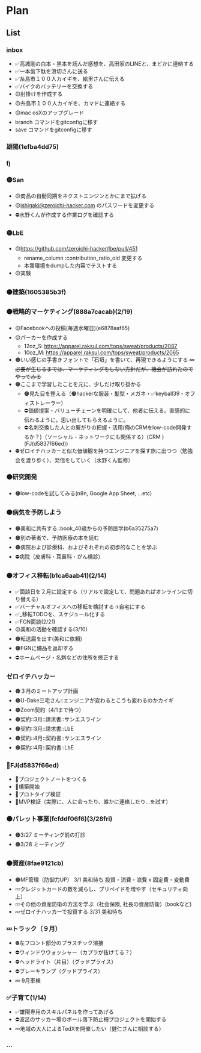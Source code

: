 # Plan
## List
### inbox
- ✅高城剛の白本・黒本を読んだ感想を、高田家のLINEと、まどかに連絡する
- ✅一本歯下駄を浪切さんに送る
- ✅糸島市１００人カイギを、絵里さんに伝える
- ✅バイクのバッテリーを交換する
- 🟡肘掛けを作成する
- 🟡糸島市１００人カイギを、カマドに連絡する
- 🟡mac osXのアップグレード
- branch コマンドをgitconfigに移す
- save コマンドをgitconfigに移す


### 雄陽(1efba4dd75)
### fj

### 🟡San
- 🟡商品の自動同期をネクストエンジンとかにまで拡げる
- 🟡ishigaki@zeroichi-hacker.com のパスワードを変更する
- ⛔️水野くんが作成する作業ログを確認する

### 🟡LbE
- 🟡https://github.com/zeroichi-hacker/lbe/pull/451
  - rename_column :contribution_ratio_old 変更する
  - 本番環境をdumpした内容でテストする
- 🟡実験

### 🟠建築(1605385b3f)

### 🟠戦略的マーケティング(888a7cacab)(2/19)
- 🟡Facebookへの投稿(毎週水曜日)(e6878aaf65)
- 🟡パーカーを作成する
  - 12oz_S: https://apparel.raksul.com/tops/sweat/products/2087
  - 10oz_M: https://apparel.raksul.com/tops/sweat/products/2065
- 🟠いい感じの手書きフォントで「石垣」を書いて、再現できるようにする
~~💤必要が生じるまでは、マーケティングをしない方針だが、機会が訪れたのでやってみる~~
- 🟠ここまで学習したことを元に、少しだけ取り掛かる
  - 🟠見た目を整える（🟠hackerな服装・髪型・メガネ・✅keyball39・オフィストレーラー）
  - ⛔️価値提案・バリューチェーンを明確にして、他者に伝える。直感的に伝わるように。思い出してもらえるように。
  - ⛔️名刺交換した人との繋がりの把握・活用(俺のCRMをlow-code開発するか？)（ソーシャル・ネットワークにも関係する）(CRM )(FJ(d5837f66ed))
- ⛔️ゼロイチハッカーと似た価値観を持つエンジニアを探す旅に出つつ（勉強会を渡り歩く）、発信をしていく（水野くん監修）

### 🟠研究開発
- 🟠low-codeを試してみる(n8n, Google App Sheet, ...etc)

### 🟠病気を予防しよう
- 🟠美和に共有する::book_40歳からの予防医学(b6a35275a7)
- 🟠別の著者で、予防医療の本を読む
- 🟠病院および診療科、およびそれぞれの初歩的なことを学ぶ
- ⛔️病院（皮膚科・耳鼻科・がん検診）

### 🟠オフィス移転(b1ca6aab41)(2/14)
- ✅面談日を２月に設定する（リアルで設定して、問題あればオンラインに切り替える）
- ✅バーチャルオフィスへの移転を検討する→自宅にする
- ✅_移転TODOを、スケジュール化する
- ✅FGN面談(2/21)
- 🟡美和の活動を確認する(3/10)
- 🟠転送届を出す(美和に依頼)
- 🟠FGNに備品を返却する
- ⛔️ホームページ・名刺などの住所を修正する

### ゼロイチハッカー
- 🟠３月のミートアップ計画
- 🟠U-Dake三宅さん::エンジニアが変わるとこうも変わるのかカイギ
- 🟠Zoom契約（4/1まで待つ）
- 🟠契約::3月::請求書::サンエスライン
- 🟠契約::3月::請求書::LbE
- 🟠契約::4月::契約書::サンエスライン
- 🟠契約::4月::契約書::LbE

### 🐢FJ(d5837f66ed)
- 🐢プロジェクトノートをつくる
- 🐢構築開始
- 🐢プロトタイプ検証
- 🐢MVP検証（実際に、人に会ったり、誰かに連絡したり...を試す）


### 🟠パレット事業(fcfddf06f6)(3/28fri)
- 🟠3/27 ミーティング前の打診
- 🟠3/28 ミーティング

### 🟠資産(8fae9121cb)
- 🟠MF管理（防御力UP） 3/1 美和待ち 投資・消費・浪費 x 固定費・変動費
- 💤クレジットカードの数を減らし、プリペイドを増やす（セキュリティ向上）
- 💤その他の資産防衛の方法を学ぶ（社会保険, 社長の資産防衛）(bookなど)
- 💤ゼロイチハッカーで投資する 3/31 美和待ち

### 💤トラック（９月）
- ⛔️左フロント部分のプラスチック溶接
- ⛔️ウィンドウウォッシャー（カプラが抜けてる？）
- ⛔️ヘッドライト（片目）（グッドプライス）
- ⛔️ブレーキランプ（グッドプライス）
- 💤 9月車検

### ✅子育て(1/14)
- ✅雄陽専用のスキルパネルを作ってあげる
- ⛔️波呂のサッカー場のボール落下防止柵プロジェクトを開始する
- 💤地域の大人によるTedXを開催したい（健仁さんに相談する）

### ...
















